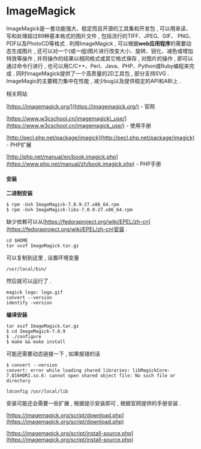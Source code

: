 # ImageMagick

ImageMagick是一套功能强大、稳定而且开源的工具集和开发包 , 可以用来读、写和处理超过89种基本格式的图片文件 , 包括流行的TIFF、JPEG、GIF、 PNG、PDF以及PhotoCD等格式 . 利用ImageMagick , 可以根据**web应用程序**的需要动态生成图片 , 还可以对一个\(或一组\)图片进行改变大小、旋转、锐化、减色或增加特效等操作 , 并将操作的结果以相同格式或其它格式保存 , 对图片的操作 , 即可以通过命令行进行 , 也可以用C/C++、Perl、Java、PHP、Python或Ruby编程来完成 . 同时ImageMagick提供了一个高质量的2D工具包 , 部分支持SVG . ImageMagic的主要精力集中在性能 , 减少bug以及提供稳定的API和ABI上 . 

相关网站

[https://imagemagick.org/](https://imagemagick.org/) - 官网

[https://www.w3cschool.cn/imagemagick\_use/](https://www.w3cschool.cn/imagemagick_use/) - 使用手册

[http://pecl.php.net/package/imagick](http://pecl.php.net/package/imagick) - PHP扩展

[http://php.net/manual/en/book.imagick.php](https://www.php.net/manual/zh/book.imagick.php) - PHP手册

#### 安装

**二进制安装**

```
$ rpm -Uvh ImageMagick-7.0.9-27.x86_64.rpm
$ rpm -Uvh ImageMagick-libs-7.0.9-27.x86_64.rpm
```

缺少依赖可以从[https://fedoraproject.org/wiki/EPEL/zh-cn](https://fedoraproject.org/wiki/EPEL/zh-cn)安装 . 

```
cd $HOME
tar xvzf ImageMagick.tar.gz
```

可以复制到这里 , 设置环境变量

```
/usr/local/bin/
```

然后就可以运行了 . 

```
magick logo: logo.gif
convert --version
identify -version
```

**编译安装**

```
tar xvzf ImageMagick.tar.gz
$ cd ImageMagick-7.0.9 
$ ./configure 
$ make && make install
```

可能还需要动态链接一下 , 如果报错的话

```
$ convert --version
convert: error while loading shared libraries: libMagickCore-7.Q16HDRI.so.6: cannot open shared object file: No such file or directory
```

```
ldconfig /usr/local/lib
```

安装可能还会需要一些扩展 , 根据提示安装即可 , 根据官网提供的手册安装 . 

[https://imagemagick.org/script/download.php](https://imagemagick.org/script/download.php)

[https://imagemagick.org/script/install-source.php](https://imagemagick.org/script/install-source.php)

